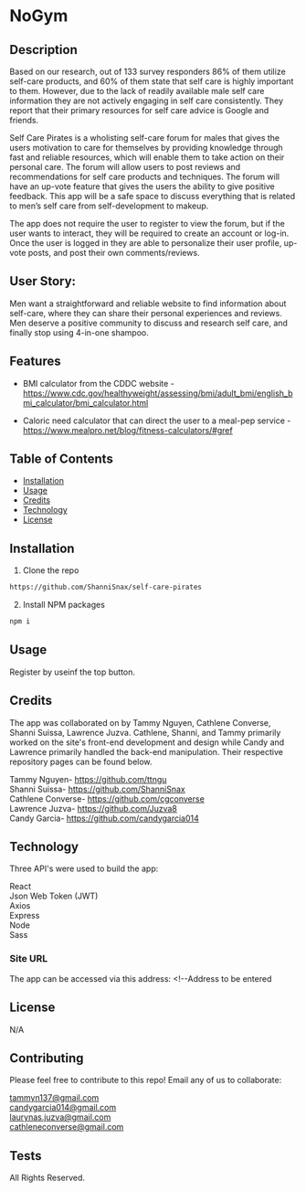 # NoGym

## Description 

Based on our research, out of 133 survey responders 86% of them utilize self-care products, and 60% of them state that self care is highly important to them. However,  due to the lack of readily available male self care information they are not actively engaging in self care consistently. They report that their primary resources for self care advice is Google and friends. 

Self Care Pirates is a wholisting self-care forum for males that gives the users motivation to care for themselves by providing knowledge through fast and reliable resources, which will enable them to take action on their personal care. The forum will allow users to post reviews and recommendations for self care products and techniques. The forum will have an up-vote feature that gives the users the ability to give positive feedback. This app will be a safe space to discuss everything that is related to men’s self care from self-development to makeup. 

The app does not require the user to register to view the forum, but if the user wants to interact, they will be required to create an account or log-in. Once the user is logged in they are able to personalize their user profile, up-vote posts, and post their own comments/reviews. 

## User Story:
Men want a straightforward and reliable website to find information about self-care, where they can share their personal experiences and reviews. Men deserve a positive community to discuss and research self care, and finally stop using 4-in-one shampoo. 

## Features
* BMI calculator from the CDDC website - https://www.cdc.gov/healthyweight/assessing/bmi/adult_bmi/english_bmi_calculator/bmi_calculator.html <br/>

* Caloric need calculator that can direct the user to a meal-pep service - https://www.mealpro.net/blog/fitness-calculators/#gref


## Table of Contents 
* [Installation](#installation)
* [Usage](#usage)
* [Credits](#credits)
* [Technology](#technology)
* [License](#license)


## Installation

1. Clone the repo
```sh
https://github.com/ShanniSnax/self-care-pirates
```

2. Install NPM packages
```sh
npm i
```



## Usage 

Register by useinf the top button. 


## Credits

The app was collaborated on by Tammy Nguyen, Cathlene Converse, Shanni Suissa, Lawrence Juzva. 
Cathlene, Shanni, and Tammy primarily worked on the site's front-end development and design while Candy and Lawrence primarily handled the back-end manipulation. Their respective repository pages can be found below.

Tammy Nguyen- https://github.com/ttngu <br/>
Shanni Suissa- https://github.com/ShanniSnax <br/>
Cathlene Converse- https://github.com/cgconverse <br/>
Lawrence Juzva- https://github.com/Juzva8 <br/>
Candy Garcia- https://github.com/candygarcia014 <br/>




## Technology
Three API's were used to build the app: <br />

React <br/>
Json Web Token (JWT) <br/>
Axios<br/>
Express <br/>
Node <br/>
Sass <br/>

### Site URL
The app can be accessed via this address: <!--Address to be entered


## License
N/A


## Contributing
Please feel free to contribute to this repo! Email any of us to collaborate: 

tammyn137@gmail.com <br/>
candygarcia014@gmail.com <br/>
laurynas.juzva@gmail.com <br/>
cathleneconverse@gmail.com<br/>

## Tests
<!-- 
Insert video here -->

All Rights Reserved.

